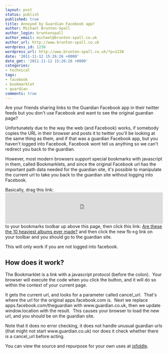 ```yaml
---
layout: post
status: publish
published: true
title: Annoyed by Guardian Facebook app?
author: Michael Brunton-Spall
author_login: bruntonspall
author_email: michael@brunton-spall.co.uk
author_url: http://www.brunton-spall.co.uk
wordpress_id: 1238
wordpress_url: http://www.brunton-spall.co.uk/?p=1238
date: '2011-11-12 15:26:26 +0000'
date_gmt: '2011-11-12 15:26:26 +0000'
categories:
- technical
tags:
- facebook
- bookmarklet
- guardian
comments: true
---
```

<p>Are your friends sharing links to the Guardian Facebook app in their twitter feeds but you don't use Facebook and want to see the original guardian page?</p>
<p>Unfortunately due to the way the web (and Facebook) works, if somebody copies the URL in their browser and posts it to twitter you'll be looking at the same thing as them, and if that was a guardian Facebook app, but you haven't logged into Facebook, Facebook wont tell us anything so we can't redirect you back to the guardian.</p>
<!--more-->
<p>However, most modern browsers support special bookmarks with javascript in them, called Bookmarklets, and since the original Facebook url has the important path data needed for the guardian site, it's possible to manipulate the current url to take you back to the guardian site without logging into Facebook.</p>
<p>Basically, drag this link: <iframe style="width: 100%; height: 100px;" src="http://jsfiddle.net/bruntonspall/La9yG/embedded/result/" frameborder="0" width="320" height="240"></iframe><br />
to your bookmarks toolbar up above this page, then click this link: <a href="http://apps.facebook.com/theguardian/music/musicblog/2011/nov/10/10-heaviest-albums-all-time?fb_ref=U-204nodQNlQBg4kqpI36BV6-CFCONX01FRS-339eqXXX,U-1aSIB2sgy2SC4xtjLBhpeM-CFCONX01FRS-339eqXXX,U-aN5g4adecUQD4urFI4BbEC-CFCONX01FRS-339eqXXX,U-2kdBzVKet5QY4dqoIr7TOu-CFCONX01FRS-33992XXX,U-EozmILdgd7yv4xUCJhdt3F-CFCONX01FRS-339nqXXX&amp;fb_source=home_multiline&amp;fb_action_types=news.reads" target="_blank">Are these the 10 heaviest albums ever made?</a> and then click the new fb-&gt;g link on your toolbar and you should go to the guardian site.</p>
<p>This will only work if you are not logged into facebook.</p>
<h2>How does it work?</h2>
<p>The Bookmarklet is a link with a javascript protocol (before the colon).  Your browser will execute the code when you click the button, and it will do so within the context of your current page.</p>
<p>It gets the current url, and looks for a parameter called cancel_url.  That's where the url for the original apps.facebook.com is.  Next we replace apps.facebook.com/theguardian with www.guardian.co.uk, then we update window.location with the result.  This causes your browser to load the new url, and you should be on the guardian site.</p>
<p>Note that it does no error checking, it does not handle unusual guardian urls (that might not start www.guardian.co.uk) nor does it check whether there is a cancel_url before acting.</p>
<p>You can view the source and repurpose for your own uses at <a title="jsfiddle" href="http://jsfiddle.net/bruntonspall/La9yG" target="_blank">jsfiddle</a>.</p>
